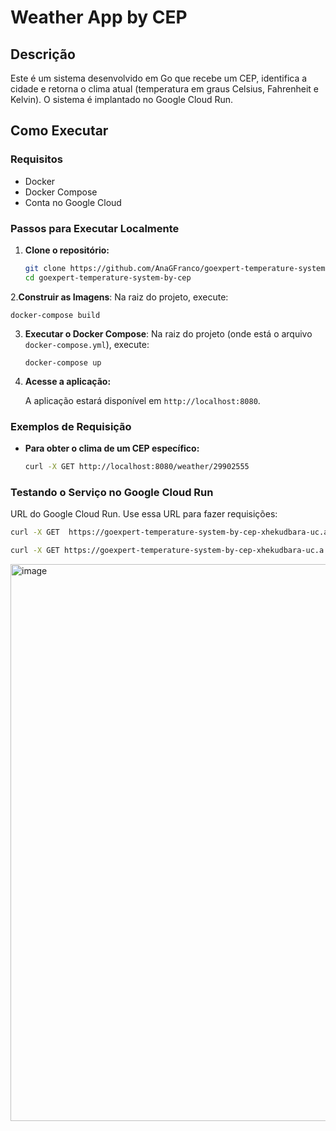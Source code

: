 # Weather App by CEP

## Descrição

Este é um sistema desenvolvido em Go que recebe um CEP, identifica a cidade e retorna o clima atual (temperatura em graus Celsius, Fahrenheit e Kelvin). O sistema é implantado no Google Cloud Run.

## Como Executar

### Requisitos

- Docker
- Docker Compose
- Conta no Google Cloud

### Passos para Executar Localmente

1. **Clone o repositório:**

   ```sh
   git clone https://github.com/AnaGFranco/goexpert-temperature-system-by-cep.git
   cd goexpert-temperature-system-by-cep
   ```

2.**Construir as Imagens**: Na raiz do projeto, execute:

   ```
   docker-compose build
   ```

3. **Executar o Docker Compose**: Na raiz do projeto (onde está o arquivo `docker-compose.yml`), execute:

   ```
   docker-compose up
   ```


4. **Acesse a aplicação:**

   A aplicação estará disponível em `http://localhost:8080`.

### Exemplos de Requisição

- **Para obter o clima de um CEP específico:**

   ```sh
   curl -X GET http://localhost:8080/weather/29902555
   ```

### Testando o Serviço no Google Cloud Run

URL do Google Cloud Run. Use essa URL para fazer requisições:

```sh
curl -X GET  https://goexpert-temperature-system-by-cep-xhekudbara-uc.a.run.app/weather/29902555
```

```sh
curl -X GET https://goexpert-temperature-system-by-cep-xhekudbara-uc.a.run.app/weather/01153000
```
<img width="891" alt="image" src="https://github.com/AnaGFranco/goexpert-temperature-system-by-cep/assets/55562874/25320131-a1ec-4975-b29f-d5439181fcd3">

